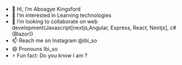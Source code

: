 - 👋 Hi, I’m Aboagye Kingsford
- 👀 I’m interested in Learning technologies
- 💞️ I’m looking to collaborate on web development(Javascript[nextjs,Angular, Express, React, Nextjs], c#(Blazor))
- 📫 Reach me on Instagram @ibi_so
- 😄 Pronouns Ibi_so
- ⚡ Fun fact: Do you know I am ?

<!---
HakimAbdul12/HakimAbdul12 is a ✨ special ✨ repository because its `README.md` (this file) appears on your GitHub profile.
You can click the Preview link to take a look at your changes.
--->
